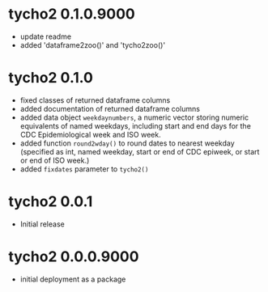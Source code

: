 # tycho2 0.1.0.9000

* update readme  
* added 'dataframe2zoo()' and 'tycho2zoo()'


# tycho2 0.1.0

* fixed classes of returned dataframe columns
* added documentation of returned dataframe columns
* added data object `weekdaynumbers`, a numeric vector storing numeric equivalents of named weekdays, 
including start and end days for the CDC Epidemiological week and ISO week.
* added function `round2wday()` to round dates to nearest weekday (specified as int, named weekday, 
start or end of CDC epiweek, or start or end of ISO week.)
* added `fixdates` parameter to `tycho2()`

# tycho2 0.0.1

* Initial release

# tycho2 0.0.0.9000

* initial deployment as a package

